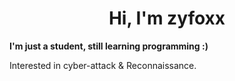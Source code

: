 <h1 align="center">Hi, I'm zyfoxx</h1>

**I'm just a student, still learning programming :)**

Interested in cyber-attack & Reconnaissance.
